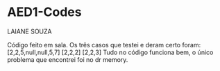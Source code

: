 # AED1-Codes

LAIANE SOUZA

Código feito em sala.
Os três casos que testei e deram certo foram: 
[2,2,5,null,null,5,7]
[2,2,2]
[2,2,3]
Tudo no código funciona bem, o único problema que encontrei foi no dr memory.